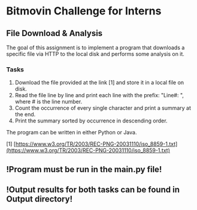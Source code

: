 # Bitmovin Challenge for Interns

## File Download & Analysis

The goal of this assignment is to implement a program that downloads a specific file via HTTP to the local disk and performs some analysis on it.

### Tasks
1. Download the file provided at the link [1] and store it in a local file on disk.
2. Read the file line by line and print each line with the prefix: "Line#: ", where # is the line number.
3. Count the occurrence of every single character and print a summary at the end.
4. Print the summary sorted by occurrence in descending order.

The program can be written in either Python or Java.

[1] [https://www.w3.org/TR/2003/REC-PNG-20031110/iso_8859-1.txt](https://www.w3.org/TR/2003/REC-PNG-20031110/iso_8859-1.txt)

## !Program must be run in the main.py file!
## !Output results for both tasks can be found in Output directory!
